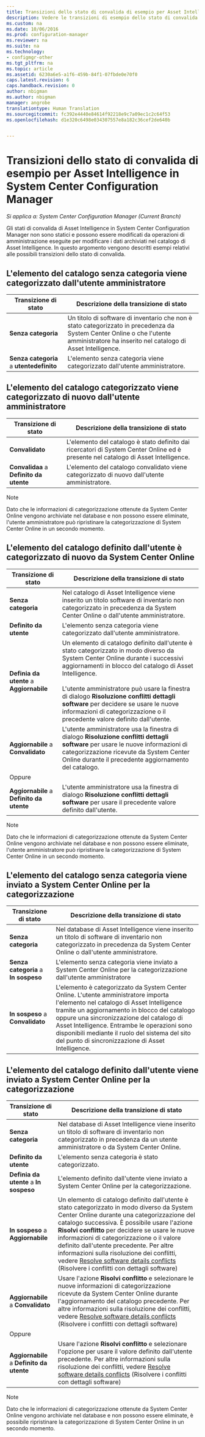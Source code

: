```yaml
---
title: Transizioni dello stato di convalida di esempio per Asset Intelligence | Microsoft Docs
description: Vedere le transizioni di esempio dello stato di convalida per Asset Intelligence in System Center Configuration Manager
ms.custom: na
ms.date: 10/06/2016
ms.prod: configuration-manager
ms.reviewer: na
ms.suite: na
ms.technology:
- configmgr-other
ms.tgt_pltfrm: na
ms.topic: article
ms.assetid: 6230a6e5-a1f6-459b-84f1-07fbde0e70f0
caps.latest.revision: 6
caps.handback.revision: 0
author: nbigman
ms.author: nbigman
manager: angrobe
translationtype: Human Translation
ms.sourcegitcommit: fc392e4440e84614f92218e9c7a09ec1c2c64f53
ms.openlocfilehash: d1e320c6498e034307557e8a182c36cef2de640b


---
```

# <a name="example-validation-state-transitions-for-asset-intelligence-in-system-center-configuration-manager"></a>Transizioni dello stato di convalida di esempio per Asset Intelligence in System Center Configuration Manager

*Si applica a: System Center Configuration Manager (Current Branch)*

Gli stati di convalida di Asset Intelligence in System Center Configuration Manager non sono statici e possono essere modificati da operazioni di amministrazione eseguite per modificare i dati archiviati nel catalogo di Asset Intelligence. In questo argomento vengono descritti esempi relativi alle possibili transizioni dello stato di convalida.

##  <a name="a-namebkmkuncategorizediscategorizeda-uncategorized-catalog-item-is-categorized-by-the-administrative-user"></a><a name="BKMK_UncategorizedIsCategorized"></a> L'elemento del catalogo senza categoria viene categorizzato dall'utente amministratore  

|**Transizione di stato**|**Descrizione della transizione di stato**|  
|--------------------------|--------------------------------------|  
|**Senza categoria**|Un titolo di software di inventario che non è stato categorizzato in precedenza da System Center Online o che l'utente amministratore ha inserito nel catalogo di Asset Intelligence.|  
|**Senza categoria** a **utentedefinito**|L'elemento senza categoria viene categorizzato dall'utente amministratore.|  

##  <a name="a-namebkmkcategorizedisrecategorizeda-categorized-catalog-item-is-recategorized-by-the-administrative-user"></a><a name="BKMK_CategorizedIsReCategorized"></a> L'elemento del catalogo categorizzato viene categorizzato di nuovo dall'utente amministratore  

|**Transizione di stato**|**Descrizione della transizione di stato**|  
|--------------------------|--------------------------------------|  
|**Convalidato**|L'elemento del catalogo è stato definito dai ricercatori di System Center Online ed è presente nel catalogo di Asset Intelligence.|  
|**Convalidaa** a **Definito da utente**|L'elemento del catalogo convalidato viene categorizzato di nuovo dall'utente amministratore.|  

> [!NOTE]  
>  Dato che le informazioni di categorizzazione ottenute da System Center Online vengono archiviate nel database e non possono essere eliminate, l'utente amministratore può ripristinare la categorizzazione di System Center Online in un secondo momento.  

##  <a name="a-namebkmkuserdefinedisrecategorizeda-user-defined-catalog-item-is-recategorized-by-system-center-online"></a><a name="BKMK_UserDefinedIsRecategorized"></a> L'elemento del catalogo definito dall'utente è categorizzato di nuovo da System Center Online  

|**Transizione di stato**|**Descrizione della transizione di stato**|  
|--------------------------|--------------------------------------|  
|**Senza categoria**|Nel catalogo di Asset Intelligence viene inserito un titolo software di inventario non categorizzato in precedenza da System Center Online o dall'utente amministratore.|  
|**Definito da utente**|L'elemento senza categoria viene categorizzato dall'utente amministratore.|  
|**Definia da utente** a **Aggiornabile**|Un elemento di catalogo definito dall'utente è stato categorizzato in modo diverso da System Center Online durante i successivi aggiornamenti in blocco del catalogo di Asset Intelligence.<br /><br /> L'utente amministratore può usare la finestra di dialogo **Risoluzione conflitti dettagli software** per decidere se usare le nuove informazioni di categorizzazione o il precedente valore definito dall'utente.|  
|**Aggiornabile** a **Convalidato**|L'utente amministratore usa la finestra di dialogo **Risoluzione conflitti dettagli software** per usare le nuove informazioni di categorizzazione ricevute da System Center Online durante il precedente aggiornamento del catalogo.|  
|Oppure||  
|**Aggiornabile** a **Definito da utente**|L'utente amministratore usa la finestra di dialogo **Risoluzione conflitti dettagli software** per usare il precedente valore definito dall'utente.|  

> [!NOTE]  
>  Dato che le informazioni di categorizzazione ottenute da System Center Online vengono archiviate nel database e non possono essere eliminate, l'utente amministratore può ripristinare la categorizzazione di System Center Online in un secondo momento.  

##  <a name="a-namebkmkuncategorizedissubmitteda-uncategorized-catalog-item-is-submitted-to-system-center-online-for-categorization"></a><a name="BKMK_UncategorizedIsSubmitted"></a> L'elemento del catalogo senza categoria viene inviato a System Center Online per la categorizzazione  

|**Transizione di stato**|**Descrizione della transizione di stato**|  
|--------------------------|--------------------------------------|  
|**Senza categoria**|Nel database di Asset Intelligence viene inserito un titolo di software di inventario non categorizzato in precedenza da System Center Online o dall'utente amministratore.|  
|**Senza categoria** a **In sospeso**|L'elemento senza categoria viene inviato a System Center Online per la categorizzazione dall'utente amministratore|  
|**In sospeso** a **Convalidato**|L'elemento è categorizzato da System Center Online. L'utente amministratore importa l'elemento nel catalogo di Asset Intelligence tramite un aggiornamento in blocco del catalogo oppure una sincronizzazione del catalogo di Asset Intelligence. Entrambe le operazioni sono disponibili mediante il ruolo del sistema del sito del punto di sincronizzazione di Asset Intelligence.|  

##  <a name="a-namebkmkuserdefinedissubmitteda-user-defined-catalog-item-is-submitted-to-system-center-online-for-categorization"></a><a name="BKMK_UserDefinedIsSubmitted"></a> L'elemento del catalogo definito dall'utente viene inviato a System Center Online per la categorizzazione  

|**Transizione di stato**|**Descrizione della transizione di stato**|  
|--------------------------|--------------------------------------|  
|**Senza categoria**|Nel database di Asset Intelligence viene inserito un titolo di software di inventario non categorizzato in precedenza da un utente amministratore o da System Center Online.|  
|**Definito da utente**|L'elemento senza categoria è stato categorizzato.|  
|**Definia da utente** a **In sospeso**|L'elemento definito dall'utente viene inviato a System Center Online per la categorizzazione.|  
|**In sospeso** a **Aggiornabile**|Un elemento di catalogo definito dall'utente è stato categorizzato in modo diverso da System Center Online durante una categorizzazione del catalogo successiva. È possibile usare l'azione **Risolvi conflitto** per decidere se usare le nuove informazioni di categorizzazione o il valore definito dall'utente precedente. Per altre informazioni sulla risoluzione dei conflitti, vedere [Resolve software details conflicts](../../../../core/clients/manage/asset-intelligence/operations-for-asset-intelligence.md#BKMK_ResolveSoftwareDetails) (Risolvere i conflitti con dettagli software)|  
|**Aggiornabile** a **Convalidato**|Usare l'azione **Risolvi conflitto** e selezionare le nuove informazioni di categorizzazione ricevute da System Center Online durante l'aggiornamento del catalogo precedente. Per altre informazioni sulla risoluzione dei conflitti, vedere [Resolve software details conflicts](../../../../core/clients/manage/asset-intelligence/operations-for-asset-intelligence.md#BKMK_ResolveSoftwareDetails) (Risolvere i conflitti con dettagli software)|  
|Oppure||  
|**Aggiornabile** a **Definito da utente**|Usare l'azione **Risolvi conflitto** e selezionare l'opzione per usare il valore definito dall'utente precedente. Per altre informazioni sulla risoluzione dei conflitti, vedere [Resolve software details conflicts](../../../../core/clients/manage/asset-intelligence/operations-for-asset-intelligence.md#BKMK_ResolveSoftwareDetails) (Risolvere i conflitti con dettagli software)|  

> [!NOTE]  
>  Dato che le informazioni di categorizzazione ottenute da System Center Online vengono archiviate nel database e non possono essere eliminate, è possibile ripristinare la categorizzazione di System Center Online in un secondo momento.  



<!--HONumber=Dec16_HO3-->


